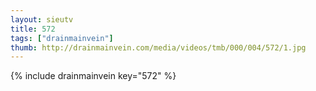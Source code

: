 ```yaml
--- 
layout: sieutv
title: 572
tags: ["drainmainvein"]
thumb: http://drainmainvein.com/media/videos/tmb/000/004/572/1.jpg
---
```

{% include drainmainvein key="572" %} 

